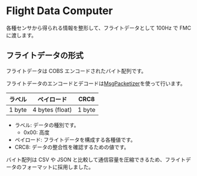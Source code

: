 # Flight Data Computer

各種センサから得られる情報を整形して、フライトデータとして 100Hz で FMC に渡します。

## フライトデータの形式

フライトデータは COBS エンコードされたバイト配列です。

フライトデータのエンコードとデコードは[MsgPacketizer](https://github.com/hideakitai/MsgPacketizer)を使って行います。

| ラベル | ペイロード      | CRC8   |
| ------ | --------------- | ------ |
| 1 byte | 4 bytes (float) | 1 byte |

- ラベル: データの種別です。
  - 0x00: 高度
- ペイロード: フライトデータを構成する各種値です。
- CRC8: データの整合性を確認するための値です。

バイト配列は CSV や JSON と比較して通信容量を圧縮できるため、フライトデータのフォーマットに採用しました。

